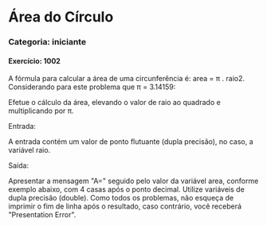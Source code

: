 <h1>    Área do Círculo     </h1>
<h3>    Categoria: iniciante    </h3>
<h4>    Exercício: 1002     </h4>

<p>
A fórmula para calcular a área de uma circunferência é: area = π . raio2. Considerando para este problema que π = 3.14159:

Efetue o cálculo da área, elevando o valor de raio ao quadrado e multiplicando por π.

Entrada:

A entrada contém um valor de ponto flutuante (dupla precisão), no caso, a variável raio.

Saída:

Apresentar a mensagem "A=" seguido pelo valor da variável area, conforme exemplo abaixo, com 4 casas após o ponto decimal. Utilize variáveis de dupla precisão (double). Como todos os problemas, não esqueça de imprimir o fim de linha após o resultado, caso contrário, você receberá "Presentation Error".
</p>